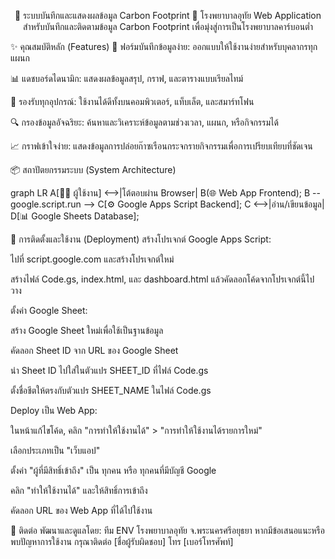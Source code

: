 <div align="center">

🌳 ระบบบันทึกและแสดงผลข้อมูล Carbon Footprint 🌳
โรงพยาบาลอุทัย
Web Application สำหรับบันทึกและติดตามข้อมูล Carbon Footprint เพื่อมุ่งสู่การเป็นโรงพยาบาลคาร์บอนต่ำ

</div>

✨ คุณสมบัติหลัก (Features)
📝 ฟอร์มบันทึกข้อมูลง่าย: ออกแบบให้ใช้งานง่ายสำหรับบุคลากรทุกแผนก

📊 แดชบอร์ดไดนามิก: แสดงผลข้อมูลสรุป, กราฟ, และตารางแบบเรียลไทม์

📱 รองรับทุกอุปกรณ์: ใช้งานได้ดีทั้งบนคอมพิวเตอร์, แท็บเล็ต, และสมาร์ทโฟน

🔍 กรองข้อมูลอัจฉริยะ: ค้นหาและวิเคราะห์ข้อมูลตามช่วงเวลา, แผนก, หรือกิจกรรมได้

📈 กราฟเข้าใจง่าย: แสดงข้อมูลการปล่อยก๊าซเรือนกระจกรายกิจกรรมเพื่อการเปรียบเทียบที่ชัดเจน

📦 สถาปัตยกรรมระบบ (System Architecture)

graph LR
    A[👨‍⚕️ ผู้ใช้งาน] <-->|โต้ตอบผ่าน Browser| B(🌐 Web App Frontend);
    B -- google.script.run --> C[⚙️ Google Apps Script Backend];
    C <-->|อ่าน/เขียนข้อมูล| D[📊 Google Sheets Database];

🚀 การติดตั้งและใช้งาน (Deployment)
สร้างโปรเจกต์ Google Apps Script:

ไปที่ script.google.com และสร้างโปรเจกต์ใหม่

สร้างไฟล์ Code.gs, index.html, และ dashboard.html แล้วคัดลอกโค้ดจากโปรเจกต์นี้ไปวาง

ตั้งค่า Google Sheet:

สร้าง Google Sheet ใหม่เพื่อใช้เป็นฐานข้อมูล

คัดลอก Sheet ID จาก URL ของ Google Sheet

นำ Sheet ID ไปใส่ในตัวแปร SHEET_ID ที่ไฟล์ Code.gs

ตั้งชื่อชีตให้ตรงกับตัวแปร SHEET_NAME ในไฟล์ Code.gs

Deploy เป็น Web App:

ในหน้าแก้ไขโค้ด, คลิก "การทำให้ใช้งานได้" > "การทำให้ใช้งานได้รายการใหม่"

เลือกประเภทเป็น "เว็บแอป"

ตั้งค่า "ผู้ที่มีสิทธิ์เข้าถึง" เป็น ทุกคน หรือ ทุกคนที่มีบัญชี Google

คลิก "ทำให้ใช้งานได้" และให้สิทธิ์การเข้าถึง

คัดลอก URL ของ Web App ที่ได้ไปใช้งาน

📧 ติดต่อ
พัฒนาและดูแลโดย: ทีม ENV โรงพยาบาลอุทัย จ.พระนครศรีอยุธยา
หากมีข้อเสนอแนะหรือพบปัญหาการใช้งาน กรุณาติดต่อ [ชื่อผู้รับผิดชอบ] โทร [เบอร์โทรศัพท์]
